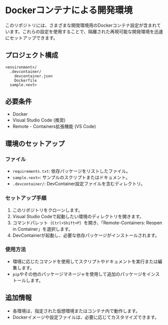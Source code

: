 # Dockerコンテナによる開発環境

このリポジトリには、さまざまな開発環境用のDockerコンテナ設定が含まれています。これらの設定を使用することで、隔離された再現可能な開発環境を迅速にセットアップできます。

## プロジェクト構成

```
<environment>/
  .devcontainer/
    devcontainer.json
    Dockerfile
  sample.<ext>
```

## 必要条件

- Docker
- Visual Studio Code (推奨)
- Remote - Containers拡張機能 (VS Code)

## 環境のセットアップ

### ファイル

- `requirements.txt`: 依存パッケージをリストしたファイル。
- `sample.<ext>`: サンプルのスクリプトまたはドキュメント。
- `.devcontainer/`: DevContainer設定ファイルを含むディレクトリ。

### セットアップ手順

1. このリポジトリをクローンします。
2. Visual Studio Codeで起動したい環境のディレクトリを開きます。
3. コマンドパレット（`Ctrl+Shift+P`）を開き、「Remote-Containers: Reopen in Container」を選択します。
4. DevContainerが起動し、必要な依存パッケージがインストールされます。

### 使用方法

- 環境に応じたコマンドを使用してスクリプトやドキュメントを実行または編集します。
- `pip`やその他のパッケージマネージャを使用して追加のパッケージをインストールします。

## 追加情報

- 各環境は、指定された仮想環境またはコンテナ内で動作します。
- Dockerイメージや設定ファイルは、必要に応じてカスタマイズできます。
